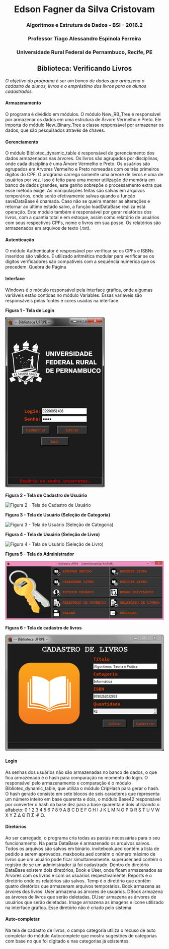 <h1 align="center"> Edson Fagner da Silva Cristovam </h1>

<h3 align="center"> Algoritmos e Estrutura de Dados - BSI – 2016.2 </h3>

<h3 align="center"> Professor Tiago Alessandro Espinola Ferreira </h3>

<h3 align="center"> Universidade Rural Federal de Pernambuco, Recife, PE </h3>
 
 
<h2 align="center"> Biblioteca: Verificando Livros </h2>

*O objetivo do programa é ser um banco de dados que armazena o cadastro de alunos, livros e o empréstimo dos livros para os alunos cadastrados.*
 
#### Armazenamento 

O programa é dividido em módulos. O módulo New_RB_Tree é responsável por armazenar os dados em uma estrutura de Árvore Vermelho e Preto. Ele importa do módulo New_Binary_Tree a classe responsável por armazenar os dados, que são pesquisados através de chaves.
 
#### Gerenciamento 

O módulo Bibliotec_dynamic_table é responsável de gerenciamento dos dados armazenados nas árvores. 
Os livros são agrupados por disciplinas, onde cada disciplina é uma Árvore Vermelho e Preto. 
Os usuários são agrupados em Árvores Vermelho e Preto nomeadas com os três primeiros dígitos do CPF. 
O programa carrega somente uma árvore de livros e uma de usuários por vez. Isso é feito para uma menor utilização de memória em banco de dados grandes, este ganho sobrepõe o processamento extra que esse método exige. 
As manipulações feitas são salvas em arquivos temporários, onde serão efetivamente salvas quando a função saveDataBase é chamada. Caso não se queira manter as alterações e retornar ao último estado salvo, a função loadDataBase realiza está operação. 
Este módulo também é responsável por gerar relatórios dos livros, com a quantia total e em estoque, assim como relatório de usuários com seus respectivos CPFs, nome e livros em sua posse. Os relatórios são armazenados em arquivos de texto (.txt). 
 
#### Autenticação 

O módulo Authenticator é responsável por verificar se os CPFs e ISBNs inseridos são válidos. É utilizado aritmética modular para verificar se os dígitos verificadores são compatíveis com a sequência numérica que os precedem.
Quebra de Página
 
#### Interface 

Windows é o módulo responsável pela interface gráfica, onde algumas variáveis estão contidas no módulo Variables. Essas variáveis são responsáveis pelas fontes e cores usadas na interface. 
 
**Figura 1 - Tela de Login**

![Figura 1 - Tela de Login](https://github.com/Crissky/AED-TAEF/blob/master/Biblioteca/Biblioteca%20(Prints)/Tela%20de%20Login.PNG)


**Figura 2 - Tela de Cadastro de Usuário**

![Figura 2 - Tela de Cadastro de Usuário](https://github.com/Crissky/AED-TAEF/blob/master/Biblioteca/Biblioteca%20(Prints)/Tela%20de%20Cadastro%20de%20Usu%C3%A1rio.PNG)


**Figura 3 - Tela de Usuário (Seleção de Categoria)**

![Figura 3 - Tela de Usuário (Seleção de Categoria)](https://github.com/Crissky/AED-TAEF/blob/master/Biblioteca/Biblioteca%20(Prints)/Tela%20de%20Usu%C3%A1rio%20(Escolha%20de%20Livro%20-%2001).PNG)
 

**Figura 4 - Tela de Usuário (Seleção de Livro)**

![Figura 4 - Tela de Usuário (Seleção de Livro)](https://github.com/Crissky/AED-TAEF/blob/master/Biblioteca/Biblioteca%20(Prints)/Tela%20de%20Usu%C3%A1rio%20(Escolha%20de%20Livro%20-%2002).PNG)


**Figura 5 - Tela do Administrador**
 
![Figura 5 - Tela do Administrador](https://github.com/Crissky/AED-TAEF/blob/master/Biblioteca/Biblioteca%20(Prints)/Tela%20de%20ADM.PNG)


**Figura 6 - Tela de cadastro de livros**
 
![Figura 6 - Tela de cadastro de livros](https://github.com/Crissky/AED-TAEF/blob/master/Biblioteca/Biblioteca%20(Prints)/Tela%20de%20Cadastro%20de%20Livros.PNG)


#### Login 

As senhas dos usuários não são armazenadas no banco de dados, o que fica armazenado é o hash para comparação no momento do login. O responsável pelo armazenamento e comparação é o módulo Bibliotec_dynamic_table, que utiliza o módulo CripHash para gerar o hash. O hash gerado consiste em sete blocos de seis caracteres que representa um número inteiro em base quarenta e dois, o módulo Base42 responsável por converter o hash da base dez para a base quarenta e dois utilizando o alfabeto: 0 1 2 3 4 5 6 7 8 9 A B C D E F G H I J K L M N O P Q R S T U V W X Y Z Δ Θ Π Σ Ψ Ω. 
 
#### Diretórios 

Ao ser carregado, o programa cria todas as pastas necessárias para o seu funcionamento. Na pasta DataBase é armazenado os arquivos salvos. Todos os arquivos são salvos em binário. 
invitebook.aed contém a lista de pedido a serem aprovados. 
maxbooks.aed contém o número máximo de livros que um usuário pode ficar simultaneamente. 
superuser.aed contém o registro de se um administrador já foi cadastrado. 
Dentro do diretório DataBase existem dois diretórios, Book e User, onde ficam armazenados as Árvores com os livros e com os usuários respectivamente. 
Reports é o diretório onde os relatórios são salvos. 
Temp é o diretório que contém quatro diretórios que armazenam arquivos temporários. 
Book armazena as árvores dos livros. 
User armazena as árvores de usuários. 
DBook armazena as árvores de livros que serão deletadas. 
DUser armazena as árvores de usuários que serão deletadas. 
Image armazena as imagens e ícone utilizado na interface gráfica. Esse diretório não é criado pelo sistema. 
 
#### Auto-completar 

Na tela de cadastro de livros, o campo categoria utiliza o recuso de auto completar do módulo Autocomplete que mostra sugestões de categorias com base no que foi digitado e nas categorias já existentes. 
